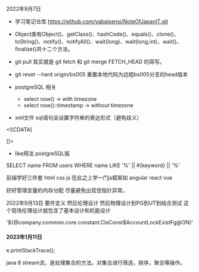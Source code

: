 2022年9月7日

- 学习笔记仓库
https://github.com/yabaisensi/NoteOfJapanIT.git

- Object类有Object()、getClass()、hashCode()、equals()、clone()、toString()、notify()、notifyAll()、wait(long)、wait(long,int)、wait()、finalize()共十二个方法。

- git pull 其实就是 git fetch 和 git merge FETCH_HEAD 的简写。
- git reset --hard origin/bs005 重置本地代码为远程bs005分支的head版本

- postgreSQL 相关
    - select now()  -> with timezone
    - select now()::timestamp -> without timezone 

- xml文件 sql语句全设置字符串的表达形式（避免歧义）

\<![CDATA[

]]>

- like用法 postgreSQL版

SELECT
  name
FROM
  users
WHERE
  name LIKE '%' || #{keyword} || '%'

前端学好三件套 html css js
在此之上学一门js框架如 angular react vue

好好管理变量的内存分配 尽量避免出现空指针异常。


2022年9月13日
要件定义 然后伦理设计 然后物理设计到PG到UT到结合测试
这个现场伦理设计就包含了基本设计和机能设计

'${@company.common.core.constant.ClsConst$AccountLockExistFg@ON}'

#### 2023年1月11日

e.printStackTrace();


java 8 stream流，是处理集合的方法。对集合进行筛选，排序，聚合等操作。
